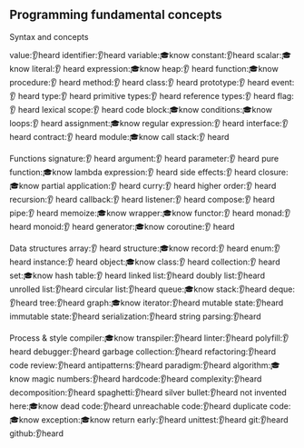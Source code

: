 ## Programming fundamental concepts
Syntax and concepts

value:👂heard
identifier:👂heard
variable:🎓know
constant:👂heard
scalar:🎓know 
literal:👂 heard
expression:🎓know
heap:👂 heard
function:🎓know
procedure:👂 heard
method:👂 heard
class:👂 heard
prototype:👂 heard
event:👂 heard
type:👂 heard
primitive types:👂 heard
reference types:👂 heard
flag:👂 heard
lexical scope:👂 heard
code block:🎓know
conditions:🎓know
loops:👂 heard
assignment:🎓know
regular expression:👂 heard
interface:👂 heard
contract:👂 heard
module:🎓know
call stack:👂 heard

Functions
signature:👂 heard
argument:👂 heard
parameter:👂 heard
pure function:🎓know
lambda expression:👂 heard
side effects:👂 heard
closure:🎓know
partial application:👂 heard
curry:👂 heard
higher order:👂 heard
recursion:👂 heard
callback:👂 heard
listener:👂 heard
compose:👂 heard
pipe:👂 heard
memoize:🎓know
wrapper:🎓know
functor:👂 heard
monad:👂 heard
monoid:👂 heard
generator:🎓know
coroutine:👂 heard

Data structures
array:👂 heard
structure:🎓know
record:👂 heard
enum:👂 heard
instance:👂 heard
object:🎓know
class:👂 heard
collection:👂 heard
set:🎓know
hash table:👂 heard
linked list:👂heard
doubly list:👂heard
unrolled list:👂heard
circular list:👂heard
queue:🎓know
stack:👂heard
deque:👂heard
tree:👂heard
graph:🎓know
iterator:👂heard
mutable state:👂heard
immutable state:👂heard
serialization:👂heard
string parsing:👂heard

Process & style
compiler:🎓know
transpiler:👂heard
linter:👂heard
polyfill:👂heard
debugger:👂heard
garbage collection:👂heard
refactoring:👂heard
code review:👂heard
antipatterns:👂heard
paradigm:👂heard
algorithm:🎓know
magic numbers:👂heard
hardcode:👂heard
complexity:👂heard
decomposition:👂heard
spaghetti:👂heard
silver bullet:👂heard
not invented here:🎓know
dead code:👂heard
unreachable code:👂heard
duplicate code:🎓know
exception:🎓know
return early:👂heard
unittest:👂heard
git:👂heard
github:👂heard
